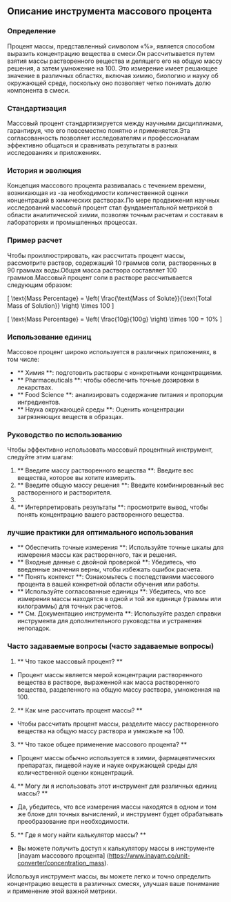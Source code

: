 ## Описание инструмента массового процента

### Определение
Процент массы, представленный символом «%», является способом выразить концентрацию вещества в смеси.Он рассчитывается путем взятия массы растворенного вещества и делящего его на общую массу решения, а затем умножение на 100. Это измерение имеет решающее значение в различных областях, включая химию, биологию и науку об окружающей среде, поскольку оно позволяет четко понимать долю компонента в смеси.

### Стандартизация
Массовый процент стандартизируется между научными дисциплинами, гарантируя, что его повсеместно понятно и применяется.Эта согласованность позволяет исследователям и профессионалам эффективно общаться и сравнивать результаты в разных исследованиях и приложениях.

### История и эволюция
Концепция массового процента развивалась с течением времени, возникающая из -за необходимости количественной оценки концентраций в химических растворах.По мере продвижения научных исследований массовый процент стал фундаментальной метрикой в ​​области аналитической химии, позволяя точным расчетам и составам в лабораториях и промышленных процессах.

### Пример расчет
Чтобы проиллюстрировать, как рассчитать процент массы, рассмотрите раствор, содержащий 10 граммов соли, растворенных в 90 граммах воды.Общая масса раствора составляет 100 граммов.Массовый процент соли в растворе рассчитывается следующим образом:

\[ \text{Mass Percentage} = \left( \frac{\text{Mass of Solute}}{\text{Total Mass of Solution}} \right) \times 100 \]

\[ \text{Mass Percentage} = \left( \frac{10g}{100g} \right) \times 100 = 10\% \]

### Использование единиц
Массовое процент широко используется в различных приложениях, в том числе:
- ** Химия **: подготовить растворы с конкретными концентрациями.
- ** Pharmaceuticals **: чтобы обеспечить точные дозировки в лекарствах.
- ** Food Science **: анализировать содержание питания и пропорции ингредиентов.
- ** Наука окружающей среды **: Оценить концентрации загрязняющих веществ в образцах.

### Руководство по использованию
Чтобы эффективно использовать массовый процентный инструмент, следуйте этим шагам:
1. ** Введите массу растворенного вещества **: Введите вес вещества, которое вы хотите измерить.
2. ** Введите общую массу решения **: Введите комбинированный вес растворенного и растворителя.
3.
4. ** Интерпретировать результаты **: просмотрите вывод, чтобы понять концентрацию вашего растворенного вещества.

### лучшие практики для оптимального использования
- ** Обеспечить точные измерения **: Используйте точные шкалы для измерения массы как растворенного, так и решения.
- ** Входные данные с двойной проверкой **: Убедитесь, что введенные значения верны, чтобы избежать ошибок расчета.
- ** Понять контекст **: Ознакомьтесь с последствиями массового процента в вашей конкретной области обучения или работы.
- ** Используйте согласованные единицы **: Убедитесь, что все измерения массы находятся в одной и той же единице (граммы или килограммы) для точных расчетов.
- ** См. Документацию инструмента **: Используйте раздел справки инструмента для дополнительного руководства и устранения неполадок.

### Часто задаваемые вопросы (часто задаваемые вопросы)

1. ** Что такое массовый процент? **
- Процент массы является мерой концентрации растворенного вещества в растворе, выраженной как масса растворенного вещества, разделенного на общую массу раствора, умноженная на 100.

2. ** Как мне рассчитать процент массы? **
- Чтобы рассчитать процент массы, разделите массу растворенного вещества на общую массу раствора и умножьте на 100.

3. ** Что такое общее применение массового процента? **
- Процент массы обычно используется в химии, фармацевтических препаратах, пищевой науке и науке окружающей среды для количественной оценки концентраций.

4. ** Могу ли я использовать этот инструмент для различных единиц массы? **
- Да, убедитесь, что все измерения массы находятся в одном и том же блоке для точных вычислений, и инструмент будет обрабатывать преобразование при необходимости.

5. ** Где я могу найти калькулятор массы? **
- Вы можете получить доступ к калькулятору массы в инструменте [inayam массового процента] (https://www.inayam.co/unit-converter/concentration_mass).

Используя инструмент массы, вы можете легко и точно определить концентрацию веществ в различных смесях, улучшая ваше понимание и применение этой важной метрики.